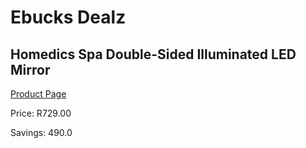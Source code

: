 
# Ebucks Dealz
## Homedics Spa Double-Sided Illuminated LED Mirror
[Product Page](https://www.ebucks.com/web/shop/productSelected.do?prodId=1056075186&catId=1158501102)

Price: R729.00

Savings: 490.0


	